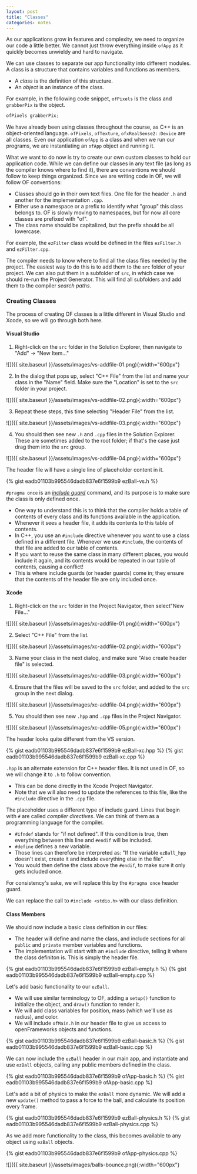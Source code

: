 ```yaml
---
layout: post
title: "Classes"
categories: notes
---
```


As our applications grow in features and complexity, we need to organize our code a little better. We cannot just throw everything inside `ofApp` as it quickly becomes unwieldy and hard to navigate. 

We can use classes to separate our app functionality into different modules. A class is a structure that contains variables and functions as members.

* A *class* is the definition of this structure.
* An *object* is an instance of the class.

For example, in the following code snippet, `ofPixels` is the class and `grabberPix` is the object.
```cpp
ofPixels grabberPix;
```

We have already been using classes throughout the course, as C++ is an object-oriented language. `ofPixels`, `ofTexture`, `ofxRealSense2::Device` are all classes. Even our application `ofApp` is a class and when we run our programs, we are instantiating an `ofApp` object and running it.

What we want to do now is try to create our own custom classes to hold our application code. While we can define our classes in any text file (as long as the compiler knows where to find it), there are conventions we should follow to keep things organized. Since we are writing code in OF, we will follow OF conventions:

* Classes should go in their own text files. One file for the header `.h` and another for the implementation `.cpp`.
* Either use a namespace or a prefix to identify what "group" this class belongs to. OF is slowly moving to namespaces, but for now all core classes are prefixed with "of".
* The class name should be capitalized, but the prefix should be all lowercase.

For example, the `ezFilter` class would be defined in the files `ezFilter.h` and `ezFilter.cpp`.

The compiler needs to know where to find all the class files needed by the project. The easiest way to do this is to add them to the `src` folder of your project. We can also put them in a subfolder of `src`, in which case we should re-run the Project Generator. This will find all subfolders and add them to the compiler *search paths*.

### Creating Classes

The process of creating OF classes is a little different in Visual Studio and Xcode, so we will go through both here.

#### Visual Studio

1. Right-click on the `src` folder in the Solution Explorer, then navigate to "Add" -> "New Item..."

![]({{ site.baseurl }}/assets/images/vs-addfile-01.png){:width="600px"}

2. In the dialog that pops up, select "C++ File" from the list and name your class in the "Name" field. Make sure the "Location" is set to the `src` folder in your project.

![]({{ site.baseurl }}/assets/images/vs-addfile-02.png){:width="600px"}

3. Repeat these steps, this time selecting "Header File" from the list.

![]({{ site.baseurl }}/assets/images/vs-addfile-03.png){:width="600px"}

4. You should then see new `.h` and `.cpp` files in the Solution Explorer. These are sometimes added to the root folder; if that's the case just drag them into the `src` group.

![]({{ site.baseurl }}/assets/images/vs-addfile-04.png){:width="600px"}

The header file will have a single line of placeholder content in it.

{% gist eadb01103b995546dadb837e6f1599b9 ezBall-vs.h %}

`#pragma once` is an [*include guard*](https://www.learncpp.com/cpp-tutorial/header-guards/) command, and its purpose is to make sure the class is only defined once. 
* One way to understand this is to think that the compiler holds a table of contents of every class and its functions available in the application.
* Whenever it sees a header file, it adds its contents to this table of contents.
* In C++, you use an `#include` directive whenever you want to use a class defined in a different file. Whenever we use `#include`, the contents of that file are added to our table of contents.
* If you want to reuse the same class in many different places, you would include it again, and its contents would be repeated in our table of contents, causing a conflict!
* This is where include guards (or header guards) come in; they ensure that the contents of the header file are only included once.

#### Xcode

1. Right-click on the `src` folder in the Project Navigator, then select"New File..."

![]({{ site.baseurl }}/assets/images/xc-addfile-01.png){:width="600px"}

2. Select "C++ File" from the list.

![]({{ site.baseurl }}/assets/images/xc-addfile-02.png){:width="600px"}

3. Name your class in the next dialog, and make sure "Also create header file" is selected.

![]({{ site.baseurl }}/assets/images/xc-addfile-03.png){:width="600px"}

4. Ensure that the files will be saved to the `src` folder, and added to the `src` group in the next dialog.

![]({{ site.baseurl }}/assets/images/xc-addfile-04.png){:width="600px"}

5. You should then see new `.hpp` and `.cpp` files in the Project Navigator. 

![]({{ site.baseurl }}/assets/images/xc-addfile-05.png){:width="600px"}

The header looks quite different from the VS version.

{% gist eadb01103b995546dadb837e6f1599b9 ezBall-xc.hpp %}
{% gist eadb01103b995546dadb837e6f1599b9 ezBall-xc.cpp %}

`.hpp` is an alternate extension for C++ header files. It is not used in OF, so we will change it to `.h` to follow convention. 
* This can be done directly in the Xcode Project Navigator.
* Note that we will also need to update the references to this file, like the `#include` directive in the `.cpp` file.

The placeholder uses a different type of include guard. Lines that begin with `#` are called *compiler directives*. We can think of them as a programming language for the compiler.

* `#ifndef` stands for "if not defined". If this condition is true, then everything between this line and `#endif` will be included.
* `#define` defines a new variable.
* Those lines can therefore be interpreted as: "If the variable `ezBall_hpp` doesn't exist, create it and include everything else in the file".
* You would then define the class above the `#endif`, to make sure it only gets included once.

For consistency's sake, we will replace this by the `#pragma once` header guard.

We can replace the call to `#include <stdio.h>` with our class definition.

#### Class Members

We should now include a basic class definition in our files:

* The header will define and name the class, and include sections for all `public`  and `private` member variables and functions.
* The implementation will start with an `#include` directive, telling it where the class definiton is. This is simply the header file.

{% gist eadb01103b995546dadb837e6f1599b9 ezBall-empty.h %}
{% gist eadb01103b995546dadb837e6f1599b9 ezBall-empty.cpp %}

Let's add basic functionality to our `ezBall`. 

* We will use similar terminology to OF, adding a `setup()` function to initialize the object, and `draw()` function to render it.
* We will add class variables for position, mass (which we'll use as radius), and color.
* We will include `ofMain.h` in our header file to give us access to openFrameworks objects and functions.

{% gist eadb01103b995546dadb837e6f1599b9 ezBall-basic.h %}
{% gist eadb01103b995546dadb837e6f1599b9 ezBall-basic.cpp %}

We can now include the `ezBall` header in our main app, and instantiate and use `ezBall` objects, calling any public members defined in the class.

{% gist eadb01103b995546dadb837e6f1599b9 ofApp-basic.h %}
{% gist eadb01103b995546dadb837e6f1599b9 ofApp-basic.cpp %}

Let's add a bit of physics to make the `ezBall` more dynamic. We will add a new `update()` method to pass a force to the ball, and calculate its position every frame.

{% gist eadb01103b995546dadb837e6f1599b9 ezBall-physics.h %}
{% gist eadb01103b995546dadb837e6f1599b9 ezBall-physics.cpp %}

As we add more functionality to the class, this becomes available to any object using `ezBall` objects. 

{% gist eadb01103b995546dadb837e6f1599b9 ofApp-physics.cpp %}

![]({{ site.baseurl }}/assets/images/balls-bounce.png){:width="600px"}
